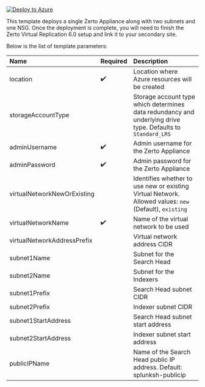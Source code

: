 
[![Deploy to Azure](https://azuredeploy.net/deploybutton.png)](https://portal.azure.com/#create/Microsoft.Template/uri/https%3A%2F%2Fraw.githubusercontent.com%2Fpaulcradduck%2FSplunk-Azure%2Fmaster%2Fazuredeploy.json)

This template deploys a single Zerto Appliance along with two subnets and one NSG. Once the deployment is complete, you will need to finish the Zerto Virtual Replication 6.0 setup and link it to your secondary site.

Below is the list of template parameters:

| Name   | Required | Description |
|:--- |:--- |:---|
| location | :heavy_check_mark: | Location where Azure resources will be created |
| storageAccountType | | Storage account type which determines data redundancy and underlying drive type. Defaults to `Standard_LRS` |
| adminUsername | :heavy_check_mark: | Admin username for the Zerto Appliance |
| adminPassword | :heavy_check_mark: | Admin password for the Zerto Appliance |
| virtualNetworkNewOrExisting | | Identifies whether to use new or existing Virtual Network. Allowed values: `new` (Default), `existing` 
| virtualNetworkName | :heavy_check_mark: | Name of the virtual network to be used |
| virtualNetworkAddressPrefix | | Virtual network address CIDR |
| subnet1Name | | Subnet for the Search Head |
| subnet2Name | | Subnet for the Indexers |
| subnet1Prefix | | Search Head subnet CIDR |
| subnet2Prefix | | Indexer subnet CIDR |
| subnet1StartAddress | | Search Head subnet start address |
| subnet2StartAddress | | Indexer subnet start address |
| publicIPName | | Name of the Search Head public IP address. Default: splunksh-publicip |




